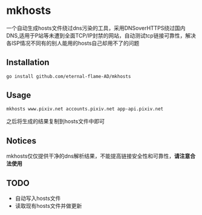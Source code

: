 # mkhosts
一个自动生成hosts文件绕过dns污染的工具，采用DNSoverHTTPS绕过国内DNS,适用于P站等未遭到全面TCP/IP封禁的网站，自动测试tcp链接可靠性，解决各ISP情况不同有的别人能用的hosts自己却用不了的问题

## Installation

```bash
go install github.com/eternal-flame-AD/mkhosts
```

## Usage

```bash
mkhosts www.pixiv.net accounts.pixiv.net app-api.pixiv.net
```
之后将生成的结果复制到hosts文件中即可

## Notices

mkhosts仅仅提供干净的dns解析结果，不能提高链接安全性和可靠性，**请注意合法使用**

## TODO

- 自动写入hosts文件
- 读取现有hosts文件并做更新